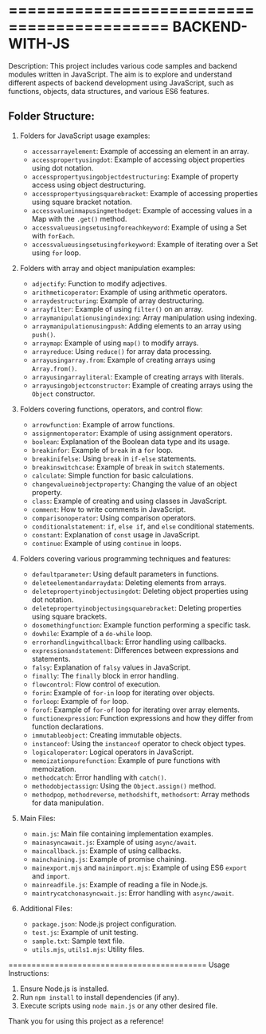 ===========================================
BACKEND-WITH-JS
===========================================

Description:
This project includes various code samples and backend modules written in JavaScript. The aim is to explore and understand different aspects of backend development using JavaScript, such as functions, objects, data structures, and various ES6 features.

Folder Structure:
------------------

1. Folders for JavaScript usage examples:
   - `accessarrayelement`: Example of accessing an element in an array.
   - `accesspropertyusingdot`: Example of accessing object properties using dot notation.
   - `accesspropertyusingobjectdestructuring`: Example of property access using object destructuring.
   - `accesspropertyusingsquarebracket`: Example of accessing properties using square bracket notation.
   - `accessvalueinmapusingmethodget`: Example of accessing values in a Map with the `.get()` method.
   - `accessvalueusingsetusingforeachkeyword`: Example of using a Set with `forEach`.
   - `accessvalueusingsetusingforkeyword`: Example of iterating over a Set using `for` loop.

2. Folders with array and object manipulation examples:
   - `adjectify`: Function to modify adjectives.
   - `arithmeticoperator`: Example of using arithmetic operators.
   - `arraydestructuring`: Example of array destructuring.
   - `arrayfilter`: Example of using `filter()` on an array.
   - `arraymanipulationusingindexing`: Array manipulation using indexing.
   - `arraymanipulationusingpush`: Adding elements to an array using `push()`.
   - `arraymap`: Example of using `map()` to modify arrays.
   - `arrayreduce`: Using `reduce()` for array data processing.
   - `arrayusingarray.from`: Example of creating arrays using `Array.from()`.
   - `arrayusingarrayliteral`: Example of creating arrays with literals.
   - `arrayusingobjectconstructor`: Example of creating arrays using the `Object` constructor.

3. Folders covering functions, operators, and control flow:
   - `arrowfunction`: Example of arrow functions.
   - `assignmentoperator`: Example of using assignment operators.
   - `boolean`: Explanation of the Boolean data type and its usage.
   - `breakinfor`: Example of `break` in a `for` loop.
   - `breakinifelse`: Using `break` in `if-else` statements.
   - `breakinswitchcase`: Example of `break` in `switch` statements.
   - `calculate`: Simple function for basic calculations.
   - `changevalueinobjectproperty`: Changing the value of an object property.
   - `class`: Example of creating and using classes in JavaScript.
   - `comment`: How to write comments in JavaScript.
   - `comparisonoperator`: Using comparison operators.
   - `conditionalstatement`: `if`, `else if`, and `else` conditional statements.
   - `constant`: Explanation of `const` usage in JavaScript.
   - `continue`: Example of using `continue` in loops.

4. Folders covering various programming techniques and features:
   - `defaultparameter`: Using default parameters in functions.
   - `deleteelementandarraydata`: Deleting elements from arrays.
   - `deletepropertyinobjectusingdot`: Deleting object properties using dot notation.
   - `deletepropertyinobjectusingsquarebracket`: Deleting properties using square brackets.
   - `dosomethingfunction`: Example function performing a specific task.
   - `dowhile`: Example of a `do-while` loop.
   - `errorhandlingwithcallback`: Error handling using callbacks.
   - `expressionandstatement`: Differences between expressions and statements.
   - `falsy`: Explanation of `falsy` values in JavaScript.
   - `finally`: The `finally` block in error handling.
   - `flowcontrol`: Flow control of execution.
   - `forin`: Example of `for-in` loop for iterating over objects.
   - `forloop`: Example of `for` loop.
   - `forof`: Example of `for-of` loop for iterating over array elements.
   - `functionexpression`: Function expressions and how they differ from function declarations.
   - `immutableobject`: Creating immutable objects.
   - `instanceof`: Using the `instanceof` operator to check object types.
   - `logicaloperator`: Logical operators in JavaScript.
   - `memoizationpurefunction`: Example of pure functions with memoization.
   - `methodcatch`: Error handling with `catch()`.
   - `methodobjectassign`: Using the `Object.assign()` method.
   - `methodpop`, `methodreverse`, `methodshift`, `methodsort`: Array methods for data manipulation.

5. Main Files:
   - `main.js`: Main file containing implementation examples.
   - `mainasyncawait.js`: Example of using `async/await`.
   - `maincallback.js`: Example of using callbacks.
   - `mainchaining.js`: Example of promise chaining.
   - `mainexport.mjs` and `mainimport.mjs`: Example of using ES6 `export` and `import`.
   - `mainreadfile.js`: Example of reading a file in Node.js.
   - `maintrycatchonasyncwait.js`: Error handling with `async/await`.

6. Additional Files:
   - `package.json`: Node.js project configuration.
   - `test.js`: Example of unit testing.
   - `sample.txt`: Sample text file.
   - `utils.mjs`, `utils1.mjs`: Utility files.

===========================================
Usage Instructions:
1. Ensure Node.js is installed.
2. Run `npm install` to install dependencies (if any).
3. Execute scripts using `node main.js` or any other desired file.

Thank you for using this project as a reference!
